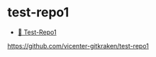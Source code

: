 # test-repo1

- [:bookmark_tabs: Test-Repo1](#test-repo1)

https://github.com/vicenter-gitkraken/test-repo1